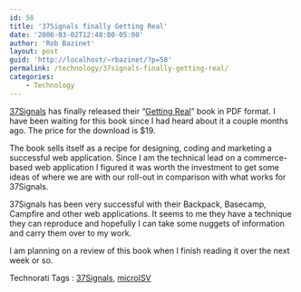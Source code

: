 ```yaml
---
id: 58
title: '37Signals finally Getting Real'
date: '2006-03-02T12:48:00-05:00'
author: 'Rob Bazinet'
layout: post
guid: 'http://localhost/~rbazinet/?p=58'
permalink: /technology/37signals-finally-getting-real/
categories:
    - Technology
---
```


[37Signals](http://www.37signals.com/) has finally released their “[Getting Real](https://gettingreal.37signals.com/)” book in PDF format. I have been waiting for this book since I had heard about it a couple months ago. The price for the download is $19.

The book sells itself as a recipe for designing, coding and marketing a successful web application. Since I am the technical lead on a commerce-based web application I figured it was worth the investment to get some ideas of where we are with our roll-out in comparison with what works for 37Signals.

37Signals has been very successful with their Backpack, Basecamp, Campfire and other web applications. It seems to me they have a technique they can reproduce and hopefully I can take some nuggets of information and carry them over to my work.

I am planning on a review of this book when I finish reading it over the next week or so.

Technorati Tags : [37Signals](http://technorati.com/tag/37Ssignals), [microISV](http://technorati.com/tag/microISV)